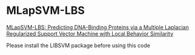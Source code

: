 # MLapSVM-LBS
[MLapSVM-LBS: Predicting DNA-Binding Proteins via a Multiple Laplacian Regularized Support Vector Machine with Local Behavior Similarity](https://www.sciencedirect.com/science/article/pii/S0950705122005834)


Please install the LIBSVM package before using this code
